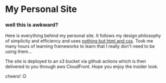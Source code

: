 # My Personal Site

### well this is awkward?
Here is everything behind my personal site. It follows my design philosophy of simplicity
and efficiency and uses [nothing but html and css](https://motherfuckingwebsite.com/).
Took me many hours of learning frameworks to learn that I really don't need to be using them...

The site is deployed to an s3 bucket via github actions which is then delivered to you
through aws CloudFront. Hope you enjoy the insider look.

cheers! :D
